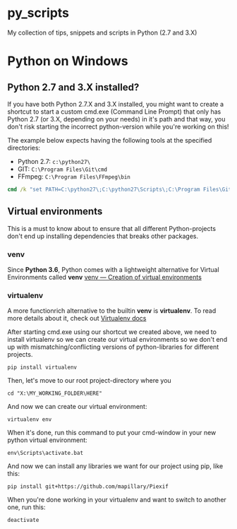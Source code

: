 # py_scripts
My collection of tips, snippets and scripts in Python (2.7 and 3.X)

# Python on Windows

## Python 2.7 and 3.X installed?

If you have both Python 2.7.X and 3.X installed, you might want to create a shortcut to start a custom cmd.exe (Command Line Prompt) that only has Python 2.7 (or 3.X, depending on your needs) in it's path and that way, you don't risk starting the incorrect python-version while you're working on this!

The example below expects having the following tools at the specified directories:
- Python 2.7: `c:\python27\`  
- GIT: `C:\Program Files\Git\cmd`  
- FFmpeg: `C:\Program Files\FFmpeg\bin`  

```cmd
cmd /k "set PATH=C:\python27\;C:\python27\Scripts\;C:\Program Files\Git\cmd;C:\Program Files\FFmpeg\bin;%SystemRoot%\system32;%SystemRoot%;%SystemRoot%\System32\Wbem;%SYSTEMROOT%\System32\WindowsPowerShell\v1.0\"
```

## Virtual environments

This is a must to know about to ensure that all different Python-projects don't end up installing dependencies that breaks other packages.

### venv

Since **Python 3.6**, Python comes with a lightweight alternative for Virtual Environments called **venv**
[venv — Creation of virtual environments](https://docs.python.org/3/library/venv.html)

### virtualenv

A more functionrich alternative to the builtin **venv** is **virtualenv**.
To read more details about it, check out [Virtualenv docs](https://virtualenv.pypa.io/en/stable/)

After starting cmd.exe using our shortcut we created above, we need to install virtualenv so we can create our virtual environments so we don't end up with mismatching/conflicting versions of python-libraries for different projects.

```
pip install virtualenv
```

Then, let's move to our root project-directory where you 

```
cd "X:\MY_WORKING_FOLDER\HERE"
```

And now we can create our virtual environment:

```
virtualenv env
```

When it's done, run this command to put your cmd-window in your new python virtual environment:

```
env\Scripts\activate.bat
```

And now we can install any libraries we want for our project using pip, like this:
```
pip install git+https://github.com/mapillary/Piexif
```

When you're done working in your virtualenv and want to switch to another one, run this:
```
deactivate
```
